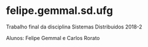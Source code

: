 # felipe.gemmal.sd.ufg

Trabalho final da disciplina Sistemas Distribuidos 2018-2

Alunos: Felipe Gemmal e Carlos Rorato
